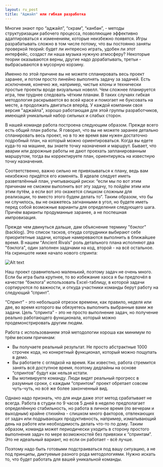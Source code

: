 ```yaml
---
layout: ru_post
title: "Аджайл" или гибкая разработка
---
```


Многие знают про “аджайл”, “скрам”, “канбан”, - методы структуризации рабочего процесса, позволяющие эффективно адаптироваться к изменениям, которые неизбежно появятся. Игры разрабатывать сложно в том числе потому, что вы постоянно заняты проверкой теорий: будет ли интересно играть, удобен ли этот интерфейс, создаст ли наша музыка нужную атмосферу? Некоторые теории оказываются верны, другие надо дорабатывать, третьи - выбрасываются в мусорную корзину.

Именно по этой причине вы не можете спланировать весь проект заранее, и потом просто линейно выполнять задачу за задачей. Есть исключения, конечно же, например, чистые клоны и технически простые проекты вроде визуальных новелл. Чем сложнее планируется игра, тем труднее следовать чётким планам. В таких случаях гибкая методология раскрывается во всей красе и помогает не буксовать на месте, а продолжать двигаться вперёд. У каждой компании своя версия "аджайла", хорошо работающая для этой группы разработчиков, имеющей уникальный набор сильных и слабых сторон.

В нашей команде работа построена следующим образом. Прежде всего есть общий план работы. Я говорил, что вы не можете заранее детально спланировать весь проект, но в то же время вам нужен достаточно подробный план, на который можно ориентироваться. Когда вы едете куда-то на машине, вы знаете точку назначения и маршрут. Бывает, что аварии или дорожные работы не дают проехать запланированным маршрутом, тогда вы корректируете план, ориентируясь на известную точку назначения.

Соответственно, важно сильно не привязываться к плану, ведь вам неизбежно придётся его изменять. В идеале следует иметь разветвлённый план, учитывающий риски: “если мы по вот этим причинам не сможем выполнить вот эту задачу, то пойдём этим или этим путём, а если вот это окажется слишком сложным для реализации, то вместо этого будем делать то”. Таким образом, что бы ни случилось, вы не окажетесь загнанными в угол, но будете иметь перед собой возможные варианты для определения следующего шага. Причём варианты продуманные заранее, а не поспешная импровизация.

Прежде чем двинуться дальше, дам объяснение термину "бэклог" (backlog). Это список тасков, откуда сотрудники выбирают себе приоритетные задачи, которые намереваются выполнить в ближайшее время. В нашем “Ancient Rivals” роль детального плана исполняют два "бэклога", один заполнен задачами на код, второй - на всё остальное. На скриншоте ниже начало нового спринта:

![Alt text](http://i.imgur.com/Go8d2RD.jpg)

Наш проект сравнительно маленький, поэтому задач не очень много. Если бы игра была крупнее, то во избежание хаоса я бы предпочёл в качестве “бэклога” использовать Excel-таблицу, в которой задачи сортируются по важности, и откуда участники команды берут работу на следующий “спринт”.

“Спринт” - это небольшой отрезок времени, как правило, неделя или две, во время которого вы обязуетесь выполнить выбранные вами же задачи. Цель “спринта” - это не просто выполнение задач, но получение реально работающего функционала, который можно продемонстрировать другим людям.

Работа с использованием этой методологии хороша как минимум по трём веским причинам:
- Вы получаете реальный результат. Не просто абстрактные 1000 строчек кода, но конкретный функционал, который можно пощупать в демо.
- Вы работаете с оглядкой на время. Как известно, работа стремится занять всё доступное время, поэтому дедлайны на основе “спринтов” будут как нельзя кстати.
- Вы мотивируете команду. Люди видят реальный прогресс в разумные сроки, с каждым “спринтом” проект обретает совсем чуть-чуть, но всё же более законченный вид.

Однако надо признать, что для инди даже этот метод срабатывает не всегда. Работа в студии по 9 часов 5 дней в неделю предполагает определённую стабильность, но работа в личное время (по вечерам и выходным) крайне стихийна - слишком много факторов, отвлекающих от задач или подрывающих продуктивность, например, изматывающий день на работе или необходимость делать что-то по дому. Таким образом, команда может периодически уходить в сторону простого выполнения задач по мере возможностей без привязки к “спринтам”. Это не идеальный вариант, но если он работает - всё лучше.

Поэтому надо быть готовыми подстраиваться под вашу ситуацию, а не под принципы, диктуемые разного рода методологиями. Нужно искать то, что будет работать для вашей уникальной команды.